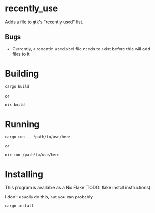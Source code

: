 # recently_use

Adds a file to gtk's "recently used" list.
## Bugs
* Currently, a recently-used.xbel file needs to exist before this will add files to it

# Building
```sh
cargo build
```
or
```sh
nix build
```

# Running
```
cargo run -- /path/to/use/here
```
or
```
nix run /path/to/use/here
```

# Installing
This program is available as a Nix Flake (TODO: flake install instructions)

I don't usually do this, but you can probably
```sh
cargo install
```
